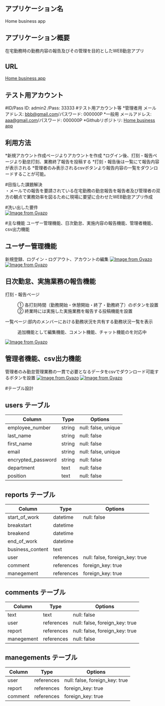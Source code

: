 ## アプリケーション名
 Home business app

## アプリケーション概要
  在宅勤務時の勤務内容の報告及びその管理を目的としたWEB勤怠アプリ

## URL
 [Home business app](URL "Home business app login top")

## テスト用アカウント	

  #ID/Pass
    ID: admin2 /Pass: 33333
  #テスト用アカウント等
    *管理者用 メールアドレス: bbb@gmail.com/パスワード: 000000P
    *一般用   メールアドレス: aaa@gmail.com/パスワード: 000000P
    *Githubリポジトリ: [Home business app](https://github.com/hana-0612/home-business-app "Home business app login top")

## 利用方法
  *新規アカウント作成ページよりアカウントを作成
  *ログイン後、打刻・報告ページより勤怠打刻、業務終了報告を投稿する
  *打刻・報告後は一覧にて報告内容が表示される
  *管理者のみ表示されるcsvボタンより報告内容の一覧をダウンロードすることが可能。

#目指した課題解決	
  ・メールでの報告を要請されている在宅勤務の勤怠報告を報告者及び管理者の双方の観点で業務効率を図るために現場に要望に合わせたWEB勤怠アプリ作成

#洗い出した要件	
  [![Image from Gyazo](https://i.gyazo.com/6e16857e00ba34916e604978c6e7d7fb.png)](https://gyazo.com/6e16857e00ba34916e604978c6e7d7fb)

#主な機能
 ユーザー管理機能、日次勤怠、実施内容の報告機能、管理者機能、csv出力機能

## ユーザー管理機能
  新規登録、ログイン・ログアウト、アカウントの編集
[![Image from Gyazo](https://i.gyazo.com/c76048392aae3d1426dfd02ed3599a3e.gif)](https://gyazo.com/c76048392aae3d1426dfd02ed3599a3e)
[![Image from Gyazo](https://i.gyazo.com/0b470d17261a87c646de16761255f65b.gif)](https://gyazo.com/0b470d17261a87c646de16761255f65b)

## 日次勤怠、実施業務の報告機能
  <dl>打刻・報告ページ</dl>
    <dd>① 各打刻時間（勤務開始・休憩開始・終了・勤務終了）のボタンを設置</dd> 
    <dd>② 終業時には実施した実施業務を報告する投稿機能を設置</dd>
  <dl>一覧ページ:部内のメンバーにおける勤務状況を共有する勤務状況一覧を表示</dl>
    <dd>追加機能として編集機能、コメント機能、チャット機能のを対応中</dd>

[![Image from Gyazo](https://i.gyazo.com/cd2547e24b6d4a7a643fe8e8d11f9b54.gif)](https://gyazo.com/cd2547e24b6d4a7a643fe8e8d11f9b54)

## 管理者機能、csv出力機能
  管理者のみ勤怠管理業務の一貫で必要となるデータをcsvでダウンロード可能するボタンを設置
  [![Image from Gyazo](https://i.gyazo.com/89b74704a5691b4739089447546a5fa0.gif)](https://gyazo.com/89b74704a5691b4739089447546a5fa0)
  [![Image from Gyazo](https://i.gyazo.com/d02828bbfba46b80d9b679bc5a3a18b5.gif)](https://gyazo.com/d02828bbfba46b80d9b679bc5a3a18b5)

#テーブル設計

## users テーブル

| Column             | Type    | Options             |
| ------------------ | ------- | ------------------- |
| employee_number    | string  | null: false, unique |
| last_name          | string  | null: false         |
| first_name         | string  | null: false         |
| email              | string  | null: false, unique |
| encrypted_password | string  | null: false         |
| department         | text    | null: false         |
| position           | text    | null: false         |

## reports テーブル

| Column           | Type       | Options                        |
| ---------------- | ---------- | ------------------------------ |
| start_of_work    | datetime   | null: false                    |
| breakstart       | datetime   |                                |
| breakend         | datetime   |                                |
| end_of_work      | datetime   |                                |
| business_content | text       |                                |
| user             | references | null: false, foreign_key: true |
| comment          | references | foreign_key: true              |
| manegement       | references | foreign_key: true              |

## comments テーブル

| Column     | Type       | Options                        |
| ---------- | ---------- | ------------------------------ |
| text       | text       | null: false                    |
| user       | references | null: false, foreign_key: true |
| report     | references | null: false, foreign_key: true |
| manegement | references | null: false                    |

## manegements テーブル

| Column     | Type       | Options                        |
| ---------- | ---------- | ------------------------------ |
| user       | references | null: false, foreign_key: true |
| report     | references | foreign_key: true              |
| comment    | references | foreign_key: true              |